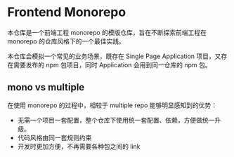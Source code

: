 # Frontend Monorepo

本仓库是一个前端工程 monorepo 的模版仓库，旨在不断探索前端工程在 monorepo 的仓库风格下的一个最佳实践。

本仓库会模拟一个常见的业务场景，既存在 Single Page Application 项目，又存在需要发布的 npm 包项目，同时 Application 会用到同一仓库的 npm 包。

## mono vs multiple

在使用 monorepo 的过程中，相较于 multiple repo 能够明显感知到的优势：
- 无需一个项目一套配置，整个仓库下使用统一套配置、依赖，方便做统一升级。
- 代码风格由同一套规则约束
- 开发时更加方便，不再需要各种包之间的 link
